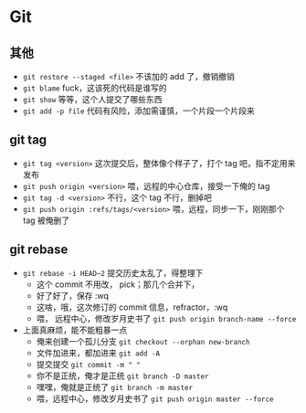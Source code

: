 # Git


## 其他

- `git restore --staged <file>` 不该加的 add 了，撤销撤销
- `git blame` fuck，这该死的代码是谁写的
- `git show` 等等，这个人提交了哪些东西
- `git add -p file` 代码有风险，添加需谨慎，一个片段一个片段来

## git tag
- `git tag <version>` 这次提交后，整体像个样子了，打个 tag 吧，指不定用来发布
- `git push origin <version>` 喂，远程的中心仓库，接受一下俺的 tag
- `git tag -d <version>` 不行，这个 tag 不行，删掉吧
- `git push origin :refs/tags/<version>` 喂，远程，同步一下，刚刚那个 tag 被俺删了

## git rebase

- `git rebase -i HEAD~2` 提交历史太乱了，得整理下
    - 这个 commit 不用改， pick；那几个合并下，
    - 好了好了，保存 :wq
    - 这啥，哦，这次修订的 commit 信息，refractor，:wq 
    - 喂， 远程中心，修改岁月史书了 `git push origin branch-name --force`        
- 上面真麻烦，能不能粗暴一点
    - 俺来创建一个孤儿分支 `git checkout --orphan new-branch`
    - 文件加进来，都加进来 `git add -A`
    - 提交提交 `git commit -m " "`
    - 你不是正统，俺才是正统 `git branch -D master`
    - 嘿嘿，俺就是正统了 `git branch -m master`
    - 喂，远程中心，修改岁月史书了 `git push origin master --force`


